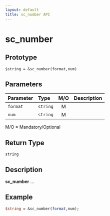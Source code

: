 ```yaml
---
layout: default
title: sc_number API
---
```



sc_number
=========


Prototype
---------

```
$string = &sc_number(format,num)
```


Parameters
----------

| Parameter | Type     | M/O | Description                                    |
|:----------|:---------|:---:|:-----------------------------------------------|
| `format` | `string` |  M  |                                              |
| `num` | `string` |  M  |                                              |

M/O = Mandatory/Optional


Return Type
-----------

`string`


Description
-----------

**sc_number** ...


Example
-------

```perl
$string = &sc_number(format,num);
```
